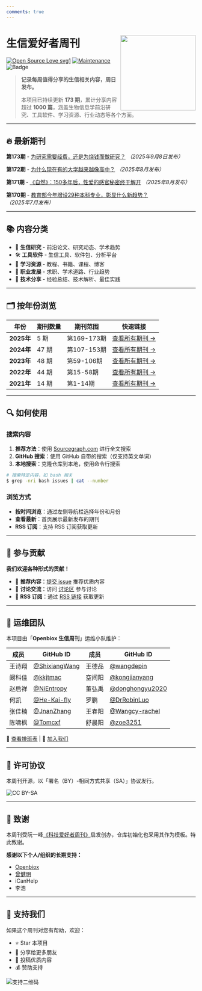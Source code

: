 ```yaml
---
comments: true
---
```


# 生信爱好者周刊 <img src="https://raw.githubusercontent.com/openbiox/wiki/master/static/img/logo-long.png" align="right" width="200"/>

[![Open Source Love svg1](https://badges.frapsoft.com/os/v1/open-source.svg?v=103)](https://github.com/ellerbrock/open-source-badges/)
[![Maintenance](https://img.shields.io/badge/Maintained%3F-yes-green.svg)](https://GitHub.com/openbiox/weekly/graphs/commit-activity)
![Badge](https://hitscounter.dev/api/hit?url=https%3A%2F%2Fopenbiox.github.io%2Fweekly%2F&label=Visitor&icon=github&color=%23198754)

> **记录每周值得分享的生信相关内容，周日发布。**
> 
> 本项目已持续更新 **173 期**，累计分享内容超过 **1000 篇**，涵盖生物信息学前沿研究、工具软件、学习资源、行业动态等各个方面。

---

## 🔥 最新期刊

**第173期** - [为研究需要经费，还是为烧钱而做研究？](issue-173.md) *（2025年9月8日发布）*

**第172期** - [为什么现在有的大学越来越像高中？](issue-172.md) *（2025年8月发布）*

**第171期** - [《自然》：150多年后，性爱的感官秘密终于解开](issue-171.md) *（2025年8月发布）*

**第170期** - [教育部今年增设29种本科专业，彰显什么新趋势？](issue-170.md) *（2025年7月发布）*

---

## 📚 内容分类

- 🧬 **生信研究** - 前沿论文、研究动态、学术趋势
- 🛠️ **工具软件** - 生信工具、软件包、分析平台  
- 📖 **学习资源** - 教程、书籍、课程、博客
- 💼 **职业发展** - 求职、学术道路、行业趋势
- 🔬 **技术分享** - 经验总结、技术解析、最佳实践

---

## 🗂️ 按年份浏览

| 年份 | 期刊数量 | 期刊范围 | 快速链接 |
|------|----------|----------|----------|
| **2025年** | 5 期 | 第169-173期 | [查看所有期刊 →](archive-2025.md) |
| **2024年** | 47 期 | 第107-153期 | [查看所有期刊 →](issue-153.md) |
| **2023年** | 48 期 | 第59-106期 | [查看所有期刊 →](issue-106.md) |
| **2022年** | 44 期 | 第15-58期 | [查看所有期刊 →](issue-58.md) |
| **2021年** | 14 期 | 第1-14期 | [查看所有期刊 →](issue-14.md) |

---

## 🔍 如何使用

### 搜索内容

1. **推荐方法**：使用 [Sourcegraph.com](https://sourcegraph.com/github.com/openbiox/weekly) 进行全文搜索
2. **GitHub 搜索**：使用 GitHub 自带的搜索（仅支持英文单词）
3. **本地搜索**：克隆仓库到本地，使用命令行搜索

```bash
# 搜索特定内容，如 bash 相关
$ grep -nri bash issues | cat --number
```

### 浏览方式

- **按时间浏览**：通过左侧导航栏选择年份和月份
- **查看最新**：首页展示最新发布的期刊
- **RSS 订阅**：支持 RSS 订阅获取更新

---

## 📮 参与贡献

**我们欢迎各种形式的贡献！**

- 📝 **推荐内容**：[提交 issue](https://github.com/openbiox/weekly/issues/new?assignees=&labels=%E6%8E%A8%E8%8D%90&template=a-recommand.md&title=%E3%80%90%E6%8E%A8%E8%8D%90%E3%80%91%E5%B0%81%E9%9D%A2%2F%E8%AF%9D%E9%A2%98%2F%E7%94%9F%E4%BF%A1%E7%A0%94%E7%A9%B6%2F%E5%8D%9A%E6%96%87%E8%B5%84%E8%AE%AF%2F%E5%B7%A5%E5%85%B7%2F%E8%B5%84%E6%BA%90%E6%8E%A8%E8%8D%90+%7C+xxx) 推荐优质内容
- 💬 **讨论交流**：访问 [讨论区](https://github.com/openbiox/weekly/discussions) 参与讨论
- 🔄 **RSS 订阅**：通过 [RSS 链接](https://openbiox.github.io/weekly/feed_rss_created.xml) 获取更新

---

## 👥 运维团队

本项目由「**Openbiox 生信周刊**」运维小队维护：

| 成员 | GitHub ID | 成员 | GitHub ID |
|------|-----------|------|-----------|
| 王诗翔 | [@ShixiangWang](https://github.com/ShixiangWang) | 王德品 | [@wangdepin](https://github.com/wangdepin) |
| 阚科佳 | [@kkjtmac](https://github.com/kkjtmac) | 空间阳 | [@kongjianyang](https://github.com/kongjianyang) |
| 赵启祥 | [@NiEntropy](https://github.com/NiEntropy) | 董弘禹 | [@donghongyu2020](https://github.com/donghongyu2020) |
| 何凯 | [@He-Kai-fly](https://github.com/He-Kai-fly) | 罗鹏 | [@DrRobinLuo](https://github.com/DrRobinLuo) |
| 张佳楠 | [@JnanZhang](https://github.com/JnanZhang) | 王春阳 | [@Wangcy-rachel](https://github.com/Wangcy-rachel) |
| 陈啸枫 | [@Tomcxf](https://github.com/Tomcxf) | 舒晨阳 | [@zoe3251](https://github.com/zoe3251) |

📅 [查看排班表](https://github.com/openbiox/weekly/issues/1352) | 🤝 [加入我们](https://github.com/openbiox/weekly/issues)

---

## 📄 许可协议

本周刊开源，以「署名（BY）-相同方式共享（SA）」协议发行。

![CC BY-SA](https://upload.wikimedia.org/wikipedia/commons/thumb/d/d0/CC-BY-SA_icon.svg/100px-CC-BY-SA_icon.svg.png)

---

## 🙏 致谢

本周刊受阮一峰[《科技爱好者周刊》](https://github.com/ruanyf/weekly)启发创办，仓库初始化也采用其作为模板。特此致谢。

**感谢以下个人/组织的长期支持：**

- [Openbiox](https://github.com/openbiox)
- [曾健明](https://github.com/jmzeng1314)
- iCanHelp
- 李浩

---

## 💖 支持我们

如果这个周刊对您有帮助，欢迎：

- ⭐ Star 本项目
- 🔄 分享给更多朋友
- 📮 投稿优质内容
- 💰 赞助支持

![支持二维码](https://cdn.nlark.com/yuque/0/2022/png/471931/1648291334186-bd3390be-c83c-4396-aabd-ca39f588c15d.png?x-oss-process=image%2Fresize%2Cw_1290%2Climit_0)